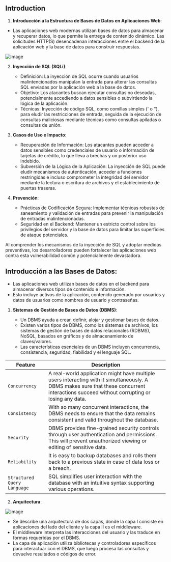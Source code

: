 ## Introduction 

1. **Introducción a la Estructura de Bases de Datos en Aplicaciones Web**: 

  - Las aplicaciones web modernas utilizan bases de datos para almacenar y recuperar datos, lo que permite la entrega de contenido dinámico. Las solicitudes HTTP(S) desencadenan interacciones entre el backend de la aplicación web y la base de datos para construir respuestas.

![image](https://github.com/0111100/SQL-Injection-Fundamentals/assets/96475451/8a0f00f3-8e95-4ac1-826f-04fd0da30de1)


2. **Inyección de SQL (SQLi)**:   

   - Definición: La inyección de SQL ocurre cuando usuarios malintencionados manipulan la entrada para alterar las consultas SQL enviadas por la aplicación web a la base de datos.
   - Objetivo: Los atacantes buscan ejecutar consultas no deseadas, potencialmente accediendo a datos sensibles o subvirtiendo la lógica de la aplicación.
   - Técnicas: Inyección de código SQL, como comillas simples (' o "), para eludir las restricciones de entrada, seguida de la ejecución de consultas maliciosas mediante técnicas como consultas apiladas o consultas de unión.

3. **Casos de Uso e Impacto**:
   
   - Recuperación de Información: Los atacantes pueden acceder a datos sensibles como credenciales de usuario o información de tarjetas de crédito, lo que lleva a brechas y un posterior uso indebido.
   - Subversión de la Lógica de la Aplicación: La inyección de SQL puede eludir mecanismos de autenticación, acceder a funciones restringidas e incluso comprometer la integridad del servidor mediante la lectura o escritura de archivos y el establecimiento de puertas traseras.

4. **Prevención**:
   
   - Prácticas de Codificación Segura: Implementar técnicas robustas de saneamiento y validación de entradas para prevenir la manipulación de entradas malintencionadas.
   - Seguridad en el Backend: Mantener un estricto control sobre los privilegios del servidor y la base de datos para limitar las superficies de ataque potenciales.

Al comprender los mecanismos de la inyección de SQL y adoptar medidas preventivas, los desarrolladores pueden fortalecer las aplicaciones web contra esta vulnerabilidad común y potencialmente devastadora.


## **Introducción a las Bases de Datos**:
    
- Las aplicaciones web utilizan bases de datos en el backend para almacenar diversos tipos de contenido e información.
- Esto incluye activos de la aplicación, contenido generado por usuarios y datos de usuarios como nombres de usuario y contraseñas.

1. **Sistemas de Gestión de Bases de Datos (DBMS)**:
    
    - Un DBMS ayuda a crear, definir, alojar y gestionar bases de datos.
    - Existen varios tipos de DBMS, como los sistemas de archivos, los sistemas de gestión de bases de datos relacionales (RDBMS), NoSQL, basados en gráficos y de almacenamiento de claves/valores.
    - Las características esenciales de un DBMS incluyen concurrencia, consistencia, seguridad, fiabilidad y el lenguaje SQL.

| **Feature**                 | **Description**                                                                                                                                                                            |
| --------------------------- | ------------------------------------------------------------------------------------------------------------------------------------------------------------------------------------------ |
| `Concurrency`               | A real-world application might have multiple users interacting with it simultaneously. A DBMS makes sure that these concurrent interactions succeed without corrupting or losing any data. |
| `Consistency`               | With so many concurrent interactions, the DBMS needs to ensure that the data remains consistent and valid throughout the database.                                                         |
| `Security`                  | DBMS provides fine-grained security controls through user authentication and permissions. This will prevent unauthorized viewing or editing of sensitive data.                             |
| `Reliability`               | It is easy to backup databases and rolls them back to a previous state in case of data loss or a breach.                                                                                   |
| `Structured Query Language` | SQL simplifies user interaction with the database with an intuitive syntax supporting various operations.                                                                                  |


2. **Arquitectura**:

![image](https://github.com/0111100/SQL-Injection-Fundamentals/assets/96475451/087c7fc5-c4a7-4526-9e35-d56f95d5fd15)

   - Se describe una arquitectura de dos capas, donde la capa I consiste en aplicaciones del lado del cliente y la capa II es el middleware.
   - El middleware interpreta las interacciones del usuario y las traduce en formas requeridas por el DBMS.
   - La capa de aplicación utiliza bibliotecas y controladores específicos para interactuar con el DBMS, que luego procesa las consultas y devuelve resultados o códigos de error.
    



